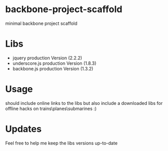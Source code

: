 # backbone-project-scaffold
minimal backbone project scaffold 

# Libs
- jquery production Version (2.2.2)
- underscore.js production Version (1.8.3)
- backbone.js production Version (1.3.2)

# Usage
should include online links to the libs but also include a downloaded libs for offline hacks on trains\planes\submarines :)

# Updates
Feel free to help me keep the libs versions up-to-date
